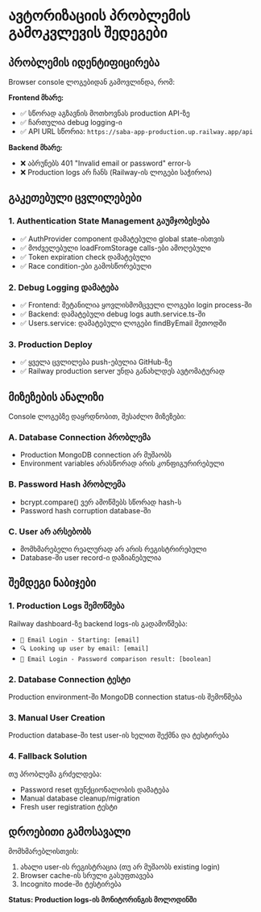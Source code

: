 # ავტორიზაციის პრობლემის გამოკვლევის შედეგები

## პრობლემის იდენტიფიცირება

Browser console ლოგებიდან გამოვლინდა, რომ:

**Frontend მხარე:**

- ✅ სწორად აგზავნის მოთხოვნას production API-ზე
- ✅ ჩართულია debug logging-ი
- ✅ API URL სწორია: `https://saba-app-production.up.railway.app/api`

**Backend მხარე:**

- ❌ აბრუნებს 401 "Invalid email or password" error-ს
- ❌ Production logs არ ჩანს (Railway-ის ლოგები საჭიროა)

## გაკეთებული ცვლილებები

### 1. Authentication State Management გაუმჯობესება

- ✅ AuthProvider component დამატებული global state-ისთვის
- ✅ მოძველებული loadFromStorage calls-ები ამოღებული
- ✅ Token expiration check დამატებული
- ✅ Race condition-ები გამოსწორებული

### 2. Debug Logging დამატება

- ✅ Frontend: შეტანილია ყოვლისმომცველი ლოგები login process-ში
- ✅ Backend: დამატებული debug logs auth.service.ts-ში
- ✅ Users.service: დამატებული ლოგები findByEmail მეთოდში

### 3. Production Deploy

- ✅ ყველა ცვლილება push-ებულია GitHub-ზე
- ✅ Railway production server უნდა განახლდეს ავტომატურად

## მიზეზების ანალიზი

Console ლოგებზე დაყრდნობით, შესაძლო მიზეზები:

### A. Database Connection პრობლემა

- Production MongoDB connection არ მუშაობს
- Environment variables არასწორად არის კონფიგურირებული

### B. Password Hash პრობლემა

- bcrypt.compare() ვერ ამოწმებს სწორად hash-ს
- Password hash corruption database-ში

### C. User არ არსებობს

- მომხმარებელი რეალურად არ არის რეგისტრირებული
- Database-ში user record-ი დაზიანებულია

## შემდეგი ნაბიჯები

### 1. Production Logs შემოწმება

Railway dashboard-ზე backend logs-ის გადამოწმება:

- `🔐 Email Login - Starting: [email]`
- `🔍 Looking up user by email: [email]`
- `🔐 Email Login - Password comparison result: [boolean]`

### 2. Database Connection ტესტი

Production environment-ში MongoDB connection status-ის შემოწმება

### 3. Manual User Creation

Production database-ში test user-ის ხელით შექმნა და ტესტირება

### 4. Fallback Solution

თუ პრობლემა გრძელდება:

- Password reset ფუნქციონალობის დამატება
- Manual database cleanup/migration
- Fresh user registration ტესტი

## დროებითი გამოსავალი

მომხმარებლისთვის:

1. ახალი user-ის რეგისტრაცია (თუ არ მუშაობს existing login)
2. Browser cache-ის სრული გასუფთავება
3. Incognito mode-ში ტესტირება

**Status: Production logs-ის მონიტორინგის მოლოდინში**
